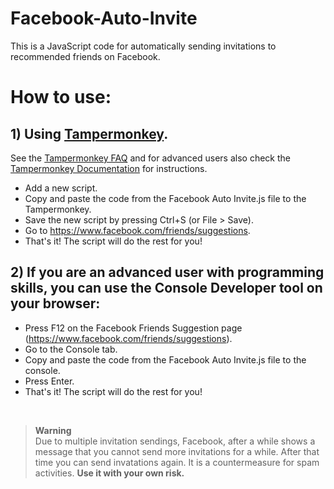 # Facebook-Auto-Invite

This is a JavaScript code for automatically sending invitations to recommended friends on Facebook.


# How to use:

## 1) Using <a href="https://www.tampermonkey.net/">Tampermonkey</a>.<br>
See the <a href="https://www.tampermonkey.net/faq.php">Tampermonkey FAQ</a> and for advanced users also check the <a href="https://www.tampermonkey.net/documentation.php">Tampermonkey Documentation</a>  for instructions.

* Add a new script.
* Copy and paste the code from the Facebook Auto Invite.js file to the Tampermonkey.
* Save the new script by pressing Ctrl+S (or File > Save).
* Go to https://www.facebook.com/friends/suggestions.
* That's it! The script will do the rest for you!


## 2) If you are an advanced user with programming skills, you can use the Console Developer tool on your browser:

* Press F12 on the Facebook Friends Suggestion page (https://www.facebook.com/friends/suggestions).
* Go to the Console tab.
* Copy and paste the code from the Facebook Auto Invite.js file to the console.
* Press Enter.
* That's it! The script will do the rest for you!

<br>

> **Warning**
> <br>Due to multiple invitation sendings, Facebook, after a while shows a message that you cannot send more invitations for a while. After that time you can send invatations again. It is a countermeasure for spam activities. <b>Use it with your own risk.</b>
